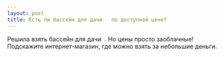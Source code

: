 ```yaml
---
layout: post 
title: Есть ли бассейн для дачи ‌ ‌ по доступной цене? 
--- 
```

Решила взять бассейн для дачи ‌ ‌. Но цены просто заоблачные! Подскажите интернет-магазин, где можно взять за небольшие деньги. 